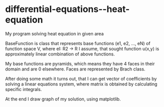 # differential-equations--heat-equation
My program solving heat equation in given area

BaseFunction is class that represents base functions (e1, e2, ..., eN) of function space V, where eI: R2 -> R
I assume, that sought function u(x,y) is approximately linear combination of above functions.

My base functions are pyramids, which means they have 4 faces in their domain and are 0 elsewhere.
Faces are represented by Brach class.

After doing some math it turns out, that I can get vector of coefficients by solving a linear equations system, where matrix is obtained by calculating specific integrals.

At the end I draw graph of my solution, using matplotlib.